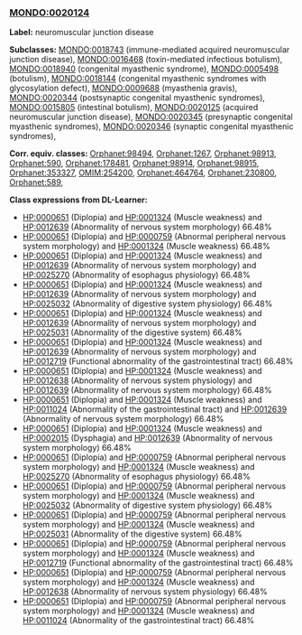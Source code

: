
### [MONDO:0020124](http://purl.obolibrary.org/obo/MONDO_0020124)
**Label:** neuromuscular junction disease

**Subclasses:** [MONDO:0018743](http://purl.obolibrary.org/obo/MONDO_0018743) (immune-mediated acquired neuromuscular junction disease), [MONDO:0016468](http://purl.obolibrary.org/obo/MONDO_0016468) (toxin-mediated infectious botulism), [MONDO:0018940](http://purl.obolibrary.org/obo/MONDO_0018940) (congenital myasthenic syndrome), [MONDO:0005498](http://purl.obolibrary.org/obo/MONDO_0005498) (botulism), [MONDO:0018144](http://purl.obolibrary.org/obo/MONDO_0018144) (congenital myasthenic syndromes with glycosylation defect), [MONDO:0009688](http://purl.obolibrary.org/obo/MONDO_0009688) (myasthenia gravis), [MONDO:0020344](http://purl.obolibrary.org/obo/MONDO_0020344) (postsynaptic congenital myasthenic syndromes), [MONDO:0015805](http://purl.obolibrary.org/obo/MONDO_0015805) (intestinal botulism), [MONDO:0020125](http://purl.obolibrary.org/obo/MONDO_0020125) (acquired neuromuscular junction disease), [MONDO:0020345](http://purl.obolibrary.org/obo/MONDO_0020345) (presynaptic congenital myasthenic syndromes), [MONDO:0020346](http://purl.obolibrary.org/obo/MONDO_0020346) (synaptic congenital myasthenic syndromes), 

**Corr. equiv. classes:** [Orphanet:98494](http://www.orpha.net/ORDO/Orphanet_98494), [Orphanet:1267](http://www.orpha.net/ORDO/Orphanet_1267), [Orphanet:98913](http://www.orpha.net/ORDO/Orphanet_98913), [Orphanet:590](http://www.orpha.net/ORDO/Orphanet_590), [Orphanet:178481](http://www.orpha.net/ORDO/Orphanet_178481), [Orphanet:98914](http://www.orpha.net/ORDO/Orphanet_98914), [Orphanet:98915](http://www.orpha.net/ORDO/Orphanet_98915), [Orphanet:353327](http://www.orpha.net/ORDO/Orphanet_353327), [OMIM:254200](http://purl.obolibrary.org/obo/OMIM_254200), [Orphanet:464764](http://www.orpha.net/ORDO/Orphanet_464764), [Orphanet:230800](http://www.orpha.net/ORDO/Orphanet_230800), [Orphanet:589](http://www.orpha.net/ORDO/Orphanet_589), 

**Class expressions from DL-Learner:**

- [HP:0000651](http://purl.obolibrary.org/obo/HP_0000651) (Diplopia) and [HP:0001324](http://purl.obolibrary.org/obo/HP_0001324) (Muscle weakness) and [HP:0012639](http://purl.obolibrary.org/obo/HP_0012639) (Abnormality of nervous system morphology) 66.48%
- [HP:0000651](http://purl.obolibrary.org/obo/HP_0000651) (Diplopia) and [HP:0000759](http://purl.obolibrary.org/obo/HP_0000759) (Abnormal peripheral nervous system morphology) and [HP:0001324](http://purl.obolibrary.org/obo/HP_0001324) (Muscle weakness) 66.48%
- [HP:0000651](http://purl.obolibrary.org/obo/HP_0000651) (Diplopia) and [HP:0001324](http://purl.obolibrary.org/obo/HP_0001324) (Muscle weakness) and [HP:0012639](http://purl.obolibrary.org/obo/HP_0012639) (Abnormality of nervous system morphology) and [HP:0025270](http://purl.obolibrary.org/obo/HP_0025270) (Abnormality of esophagus physiology) 66.48%
- [HP:0000651](http://purl.obolibrary.org/obo/HP_0000651) (Diplopia) and [HP:0001324](http://purl.obolibrary.org/obo/HP_0001324) (Muscle weakness) and [HP:0012639](http://purl.obolibrary.org/obo/HP_0012639) (Abnormality of nervous system morphology) and [HP:0025032](http://purl.obolibrary.org/obo/HP_0025032) (Abnormality of digestive system physiology) 66.48%
- [HP:0000651](http://purl.obolibrary.org/obo/HP_0000651) (Diplopia) and [HP:0001324](http://purl.obolibrary.org/obo/HP_0001324) (Muscle weakness) and [HP:0012639](http://purl.obolibrary.org/obo/HP_0012639) (Abnormality of nervous system morphology) and [HP:0025031](http://purl.obolibrary.org/obo/HP_0025031) (Abnormality of the digestive system) 66.48%
- [HP:0000651](http://purl.obolibrary.org/obo/HP_0000651) (Diplopia) and [HP:0001324](http://purl.obolibrary.org/obo/HP_0001324) (Muscle weakness) and [HP:0012639](http://purl.obolibrary.org/obo/HP_0012639) (Abnormality of nervous system morphology) and [HP:0012719](http://purl.obolibrary.org/obo/HP_0012719) (Functional abnormality of the gastrointestinal tract) 66.48%
- [HP:0000651](http://purl.obolibrary.org/obo/HP_0000651) (Diplopia) and [HP:0001324](http://purl.obolibrary.org/obo/HP_0001324) (Muscle weakness) and [HP:0012638](http://purl.obolibrary.org/obo/HP_0012638) (Abnormality of nervous system physiology) and [HP:0012639](http://purl.obolibrary.org/obo/HP_0012639) (Abnormality of nervous system morphology) 66.48%
- [HP:0000651](http://purl.obolibrary.org/obo/HP_0000651) (Diplopia) and [HP:0001324](http://purl.obolibrary.org/obo/HP_0001324) (Muscle weakness) and [HP:0011024](http://purl.obolibrary.org/obo/HP_0011024) (Abnormality of the gastrointestinal tract) and [HP:0012639](http://purl.obolibrary.org/obo/HP_0012639) (Abnormality of nervous system morphology) 66.48%
- [HP:0000651](http://purl.obolibrary.org/obo/HP_0000651) (Diplopia) and [HP:0001324](http://purl.obolibrary.org/obo/HP_0001324) (Muscle weakness) and [HP:0002015](http://purl.obolibrary.org/obo/HP_0002015) (Dysphagia) and [HP:0012639](http://purl.obolibrary.org/obo/HP_0012639) (Abnormality of nervous system morphology) 66.48%
- [HP:0000651](http://purl.obolibrary.org/obo/HP_0000651) (Diplopia) and [HP:0000759](http://purl.obolibrary.org/obo/HP_0000759) (Abnormal peripheral nervous system morphology) and [HP:0001324](http://purl.obolibrary.org/obo/HP_0001324) (Muscle weakness) and [HP:0025270](http://purl.obolibrary.org/obo/HP_0025270) (Abnormality of esophagus physiology) 66.48%
- [HP:0000651](http://purl.obolibrary.org/obo/HP_0000651) (Diplopia) and [HP:0000759](http://purl.obolibrary.org/obo/HP_0000759) (Abnormal peripheral nervous system morphology) and [HP:0001324](http://purl.obolibrary.org/obo/HP_0001324) (Muscle weakness) and [HP:0025032](http://purl.obolibrary.org/obo/HP_0025032) (Abnormality of digestive system physiology) 66.48%
- [HP:0000651](http://purl.obolibrary.org/obo/HP_0000651) (Diplopia) and [HP:0000759](http://purl.obolibrary.org/obo/HP_0000759) (Abnormal peripheral nervous system morphology) and [HP:0001324](http://purl.obolibrary.org/obo/HP_0001324) (Muscle weakness) and [HP:0025031](http://purl.obolibrary.org/obo/HP_0025031) (Abnormality of the digestive system) 66.48%
- [HP:0000651](http://purl.obolibrary.org/obo/HP_0000651) (Diplopia) and [HP:0000759](http://purl.obolibrary.org/obo/HP_0000759) (Abnormal peripheral nervous system morphology) and [HP:0001324](http://purl.obolibrary.org/obo/HP_0001324) (Muscle weakness) and [HP:0012719](http://purl.obolibrary.org/obo/HP_0012719) (Functional abnormality of the gastrointestinal tract) 66.48%
- [HP:0000651](http://purl.obolibrary.org/obo/HP_0000651) (Diplopia) and [HP:0000759](http://purl.obolibrary.org/obo/HP_0000759) (Abnormal peripheral nervous system morphology) and [HP:0001324](http://purl.obolibrary.org/obo/HP_0001324) (Muscle weakness) and [HP:0012638](http://purl.obolibrary.org/obo/HP_0012638) (Abnormality of nervous system physiology) 66.48%
- [HP:0000651](http://purl.obolibrary.org/obo/HP_0000651) (Diplopia) and [HP:0000759](http://purl.obolibrary.org/obo/HP_0000759) (Abnormal peripheral nervous system morphology) and [HP:0001324](http://purl.obolibrary.org/obo/HP_0001324) (Muscle weakness) and [HP:0011024](http://purl.obolibrary.org/obo/HP_0011024) (Abnormality of the gastrointestinal tract) 66.48%


